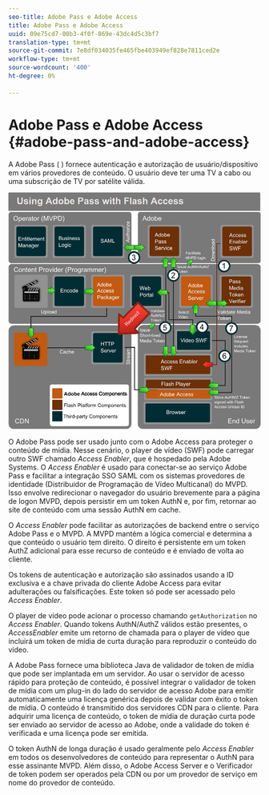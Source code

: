 ```yaml
---
seo-title: Adobe Pass e Adobe Access
title: Adobe Pass e Adobe Access
uuid: 09e75cd7-00b3-4f0f-869e-43dc4d5c3bf7
translation-type: tm+mt
source-git-commit: 7e8df034035fe465fbe403949ef828e7811ced2e
workflow-type: tm+mt
source-wordcount: '400'
ht-degree: 0%

---
```



# Adobe Pass e Adobe Access {#adobe-pass-and-adobe-access}

A Adobe Pass ( [](https://www.adobe.com/products/adobepass/)) fornece autenticação e autorização de usuário/dispositivo em vários provedores de conteúdo. O usuário deve ter uma TV a cabo ou uma subscrição de TV por satélite válida.

<!--<a id="fig_cln_bc2_44"></a>-->

![](assets/AdobePass_web.png)

O Adobe Pass pode ser usado junto com o Adobe Access para proteger o conteúdo de mídia. Nesse cenário, o player de vídeo (SWF) pode carregar outro SWF chamado *Access Enabler*, que é hospedado pela Adobe Systems. O *Access Enabler* é usado para conectar-se ao serviço Adobe Pass e facilitar a integração SSO SAML com os sistemas provedores de identidade (Distribuidor de Programação de Vídeo Multicanal) do MVPD. Isso envolve redirecionar o navegador do usuário brevemente para a página de logon MVPD, depois persistir em um token AuthN e, por fim, retornar ao site de conteúdo com uma sessão AuthN em cache.

O *Access Enabler* pode facilitar as autorizações de backend entre o serviço Adobe Pass e o MVPD. A MVPD mantém a lógica comercial e determina a que conteúdo o usuário tem direito. O direito é persistente em um token AuthZ adicional para esse recurso de conteúdo e é enviado de volta ao cliente.

Os tokens de autenticação e autorização são assinados usando a ID exclusiva e a chave privada do cliente Adobe Access para evitar adulterações ou falsificações. Este token só pode ser acessado pelo *Access Enabler*.

O player de vídeo pode acionar o processo chamando `getAuthorization` no *Access Enabler*. Quando tokens AuthN/AuthZ válidos estão presentes, o *AccessEnabler* emite um retorno de chamada para o player de vídeo que incluirá um token de mídia de curta duração para reproduzir o conteúdo do vídeo.

A Adobe Pass fornece uma biblioteca Java de validador de token de mídia que pode ser implantada em um servidor. Ao usar o servidor de acesso rápido para proteção de conteúdo, é possível integrar o validador de token de mídia com um plug-in do lado do servidor de acesso Adobe para emitir automaticamente uma licença genérica depois de validar com êxito o token de mídia. O conteúdo é transmitido dos servidores CDN para o cliente. Para adquirir uma licença de conteúdo, o token de mídia de duração curta pode ser enviado ao servidor de acesso ao Adobe, onde a validade do token é verificada e uma licença pode ser emitida.

O token AuthN de longa duração é usado geralmente pelo *Access Enabler* em todos os desenvolvedores de conteúdo para representar o AuthN para esse assinante MVPD. Além disso, o Adobe Access Server e o Verificador de token podem ser operados pela CDN ou por um provedor de serviço em nome do provedor de conteúdo.
